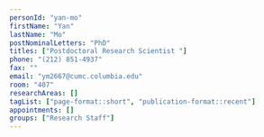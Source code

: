 ```yaml
---
personId: "yan-mo"
firstName: "Yan"
lastName: "Mo"
postNominalLetters: "PhD"
titles: ["Postdoctoral Research Scientist "]
phone: "(212) 851-4937"
fax: ""
email: "ym2667@cumc.columbia.edu"
room: "407"
researchAreas: []
tagList: ["page-format::short", "publication-format::recent"]
appointments: []
groups: ["Research Staff"]
---
```

